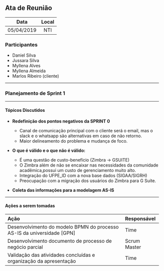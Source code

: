## Ata de Reunião
  

| Data       | Local              |
| :--------: | :----------------: |
| 05/04/2019 |       NTI          |

### Participantes

* Daniel Silva
* Jussara Silva 
* Myllena Alves
* Myllena Almeida 
* Marlos Ribeiro (cliente) 

---

### Planejamento de Sprint 1

---

#### Tópicos Discutidos

- **Redefinição dos pontos negativos da SPRINT 0**
	- Canal de comunicação principal com o cliente será o email, mas o slack e o whatsapp são alternativas em caso de não retorno.
	- Maior delineamento do problema e mudança de foco.

- **O que é válido e o que não é válido:**
	- É uma questão de custo-benefício (Zimbra -> GSUITE)
	- O Zimbra além de não se encaixar nas necessidades da comunidade acadêmica,possui um custo de gerenciamento muito alto.
	- Integração do UFPE_ID com a nova base dados (SIGAA/SIGRH) 
	- Preocupação com a migração dos usuários do Zimbra para G Suíte.


- **Coleta das informações para a modelagem AS-IS**
  
---

#### Ações a serem tomadas

| Ação                                                                                         | Responsável   |
|:-------------------------------------------------------------------------------------------- | :------------ |
| Desenvolvimento do modelo BPMN do processo AS-IS da universidade [GPN]                       |    Time       |
| Desenvolvimento documento de processo de negócio parcial                                     |  Scrum Master |
| Validação das atividades concluídas e organização da apresentação                            |    Time       |
 
